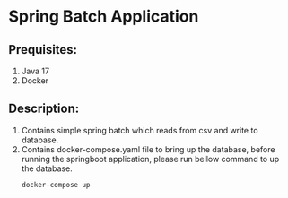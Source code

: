 # Spring Batch Application

## Prequisites:
1. Java 17
1. Docker

## Description:

1. Contains simple spring batch which reads from csv and write to database.
1. Contains docker-compose.yaml file to bring up the database, before running the springboot application, please run bellow command to up the database.
   ```sh
   docker-compose up
   ```
